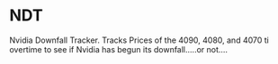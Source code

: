 # NDT
Nvidia Downfall Tracker. Tracks Prices of the 4090, 4080, and 4070 ti overtime to see if Nvidia has begun its downfall.....or not....
